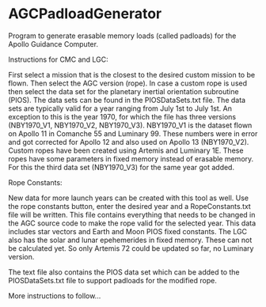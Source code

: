 # AGCPadloadGenerator

Program to generate erasable memory loads (called padloads) for the Apollo Guidance Computer.

Instructions for CMC and LGC:

First select a mission that is the closest to the desired custom mission to be flown. Then select the AGC version (rope). In case a custom rope is used then select the data set for the planetary inertial orientation subroutine (PIOS). The data sets can be found in the PIOSDataSets.txt file. The data sets are typically valid for a year ranging from July 1st to July 1st. An exception to this is the year 1970, for which the file has three versions (NBY1970_V1, NBY1970_V2, NBY1970_V3). NBY1970_V1 is the dataset flown on Apollo 11 in Comanche 55 and Luminary 99. These numbers were in error and got corrected for Apollo 12 and also used on Apollo 13 (NBY1970_V2). Custom ropes have been created using Artemis and Luminary 1E. These ropes have some parameters in fixed memory instead of erasable memory. For this the third data set (NBY1970_V3) for the same year got added.

Rope Constants:

New data for more launch years can be created with this tool as well. Use the rope constants button, enter the desired year and a RopeConstants.txt file will be written. This file contains everything that needs to be changed in the AGC source code to make the rope valid for the selected year. This data includes star vectors and Earth and Moon PIOS fixed constants. The LGC also has the solar and lunar epehemerides in fixed memory. These can not be calculated yet. So only Artemis 72 could be updated so far, no Luminary version.

The text file also contains the PIOS data set which can be added to the PIOSDataSets.txt file to support padloads for the modified rope.

More instructions to follow...
